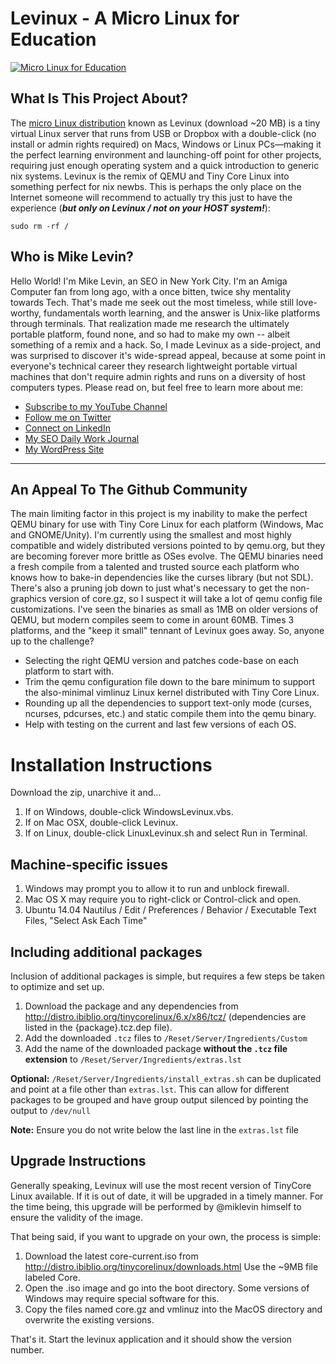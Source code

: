 # Levinux - A Micro Linux for Education
<a href="http://mikelev.in/ux/"><img src="http://levinux.com/micro-linux-education.png" alt="Micro Linux for Education" /></a>

## What Is This Project About?

The [micro Linux distribution](http://mikelev.in/ux/) known as Levinux
(download ~20 MB) is a tiny virtual Linux server that runs from USB or Dropbox
with a double-click (no install or admin rights required) on Macs, Windows or
Linux PCs—making it the perfect learning environment and launching-off point
for other projects, requiring just enough operating system and a quick
introduction to generic nix systems. Levinux is the remix of QEMU and Tiny Core
Linux into something perfect for nix newbs. This is perhaps the only place on
the Internet someone will recommend to actually try this just to have the
experience (***but only on Levinux / not on your HOST system!***):

    sudo rm -rf /

## Who is Mike Levin?

Hello World! I'm Mike Levin, an SEO in New York City. I'm an Amiga Computer fan
from long ago, with a once bitten, twice shy mentality towards Tech. That's
made me seek out the most timeless, while still love-worthy, fundamentals worth
learning, and the answer is Unix-like platforms through terminals. That
realization made me research the ultimately portable platform, found none, and
so had to make my own -- albeit something of a remix and a hack. So, I made
Levinux as a side-project, and was surprised to discover it's wide-spread
appeal, because at some point in everyone's technical career they research
lightweight portable virtual machines that don't require admin rights and runs
on a diversity of host computers types. Please read on, but feel free to learn
more about me:

- [Subscribe to my YouTube Channel](https://www.youtube.com/mikelevin)
- [Follow me on Twitter](https://twitter.com/miklevin)
- [Connect on LinkedIn](https://www.linkedin.com/in/miklevin)
- [My SEO Daily Work Journal](http://mikelevinseo.com)
- [My WordPress Site](http://mikelev.in/)

--------------------------------------------------------------------------------
## An Appeal To The Github Community
The main limiting factor in this project is my inability to make the perfect
QEMU binary for use with Tiny Core Linux for each platform (Windows, Mac and
GNOME/Unity). I'm currently using the smallest and most highly compatible and
widely distributed versions pointed to by qemu.org, but they are becoming
forever more brittle as OSes evolve. The QEMU binaries need a fresh compile
from a talented and trusted source each platform who knows how to bake-in
dependencies like the curses library (but not SDL). There's also a pruning job
down to just what's necessary to get the non-graphics version of core.gz, so I
suspect it will take a lot of qemu config file customizations. I've seen the
binaries as small as 1MB on older versions of QEMU, but modern compiles seem to
come in arount 60MB. Times 3 platforms, and the "keep it small" tennant of
Levinux goes away. So, anyone up to the challenge? 

- Selecting the right QEMU version and patches code-base on each platform to
  start with.
- Trim the qemu configuration file down to the bare minimum to support the
  also-minimal vimlinuz Linux kernel distributed with Tiny Core Linux.
- Rounding up all the dependencies to support text-only mode (curses, ncurses,
  pdcurses, etc.) and static compile them into the qemu binary.
- Help with testing on the current and last few versions of each OS.

# Installation Instructions

Download the zip, unarchive it and...

1. If on Windows, double-click WindowsLevinux.vbs.
2. If on Mac OSX, double-click Levinux.
3. If on Linux, double-click LinuxLevinux.sh and select Run in Terminal.

## Machine-specific issues

1. Windows may prompt you to allow it to run and unblock firewall.
2. Mac OS X may require you to right-click or Control-click and open.
3. Ubuntu 14.04 Nautilus / Edit / Preferences / Behavior / Executable Text
   Files, "Select Ask Each Time"

## Including additional packages

Inclusion of additional packages is simple, but requires a few steps be taken to optimize and set up.

1. Download the package and any dependencies from http://distro.ibiblio.org/tinycorelinux/6.x/x86/tcz/ (dependencies are listed in the {package}.tcz.dep file).
2. Add the downloaded `.tcz` files to `/Reset/Server/Ingredients/Custom`
3. Add the name of the downloaded package **without the `.tcz` file extension** to `/Reset/Server/Ingredients/extras.lst`

**Optional:** `/Reset/Server/Ingredients/install_extras.sh` can be duplicated and point at a file other than `extras.lst`.  This can allow for different packages to be grouped and have group output silenced by pointing the output to `/dev/null`

**Note:** Ensure you do not write below the last line in the `extras.lst` file

## Upgrade Instructions
Generally speaking, Levinux will use the most recent version of TinyCore Linux available.  If it is out of date, it will be upgraded in a timely manner.  For the time being, this upgrade will be performed by @miklevin himself to ensure the validity of the image.  

That being said, if you want to upgrade on your own, the process is simple:

1. Download the latest core-current.iso from http://distro.ibiblio.org/tinycorelinux/downloads.html Use the ~9MB file labeled Core.
2. Open the .iso image and go into the boot directory. Some versions of Windows may require special software for this.
3. Copy the files named core.gz and vmlinuz into the MacOS directory and overwrite the existing versions.

That's it.  Start the levinux application and it should show the version number.
